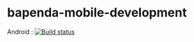 # bapenda-mobile-development

Android : [![Build status](https://build.appcenter.ms/v0.1/apps/2cab4000-2315-4aca-8867-639873e8d8e4/branches/development/badge)](https://appcenter.ms)
